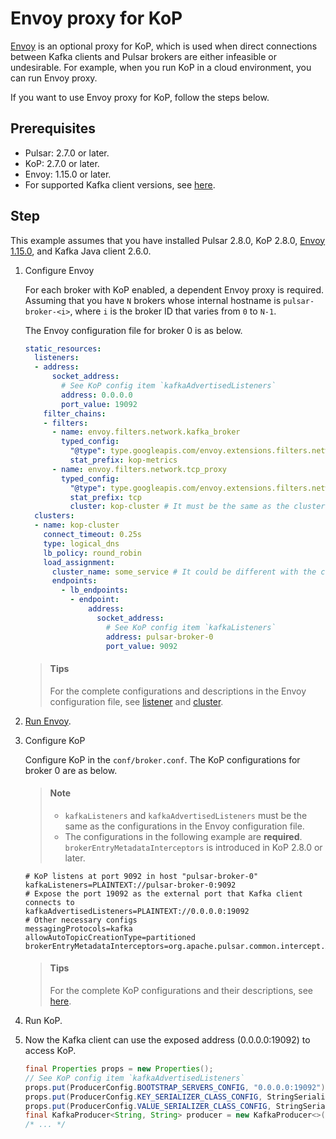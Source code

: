# Envoy proxy for KoP

[Envoy](https://www.envoyproxy.io/) is an optional proxy for KoP, which is used when direct connections between Kafka clients and Pulsar brokers are either infeasible or undesirable. For example, when you run KoP in a cloud environment, you can run Envoy proxy.

If you want to use Envoy proxy for KoP, follow the steps below.

## Prerequisites

- Pulsar: 2.7.0 or later.
- KoP: 2.7.0 or later.
- Envoy: 1.15.0 or later.
- For supported Kafka client versions, see [here](https://github.com/streamnative/kop/tree/master/integrations).

## Step

This example assumes that you have installed Pulsar 2.8.0, KoP 2.8.0, [Envoy 1.15.0](https://www.envoyproxy.io/docs/envoy/latest/start/install), and Kafka Java client 2.6.0.

1. Configure Envoy

    For each broker with KoP enabled, a dependent Envoy proxy is required. Assuming that you have `N` brokers whose internal hostname is `pulsar-broker-<i>`, where `i` is the broker ID that varies from `0` to `N-1`.
    
    The Envoy configuration file for broker 0 is as below.
    
    ```yaml
    static_resources:
      listeners:
      - address:
          socket_address:
            # See KoP config item `kafkaAdvertisedListeners`
            address: 0.0.0.0
            port_value: 19092
        filter_chains:
        - filters:
          - name: envoy.filters.network.kafka_broker
            typed_config:
              "@type": type.googleapis.com/envoy.extensions.filters.network.kafka_broker.v3.KafkaBroker
              stat_prefix: kop-metrics
          - name: envoy.filters.network.tcp_proxy
            typed_config:
              "@type": type.googleapis.com/envoy.extensions.filters.network.tcp_proxy.v3.TcpProxy
              stat_prefix: tcp
              cluster: kop-cluster # It must be the same as the cluster name below
      clusters:
      - name: kop-cluster
        connect_timeout: 0.25s
        type: logical_dns
        lb_policy: round_robin
        load_assignment:
          cluster_name: some_service # It could be different with the cluster name above
          endpoints:
            - lb_endpoints:
              - endpoint:
                  address:
                    socket_address:
                      # See KoP config item `kafkaListeners`
                      address: pulsar-broker-0
                      port_value: 9092
    ```
    
    > #### Tips
    >
    > For the complete configurations and descriptions in the Envoy configuration file, see [listener](https://www.envoyproxy.io/docs/envoy/latest/api-v3/config/listener/v3/listener.proto#config-listener-v3-listener) and [cluster](https://www.envoyproxy.io/docs/envoy/latest/api-v3/config/cluster/v3/cluster.proto#config-cluster-v3-cluster).

2. [Run Envoy](https://www.envoyproxy.io/docs/envoy/latest/start/quick-start/run-envoy).

3. Configure KoP

    Configure KoP in the `conf/broker.conf`. The KoP configurations for broker 0 are as below.

    > #### Note
    >
    > -  `kafkaListeners` and `kafkaAdvertisedListeners` must be the same as the configurations in the Envoy configuration file.
    > -  The configurations in the following example are **required**. `brokerEntryMetadataInterceptors` is introduced in KoP 2.8.0 or later.

    ```properties
    # KoP listens at port 9092 in host "pulsar-broker-0"
    kafkaListeners=PLAINTEXT://pulsar-broker-0:9092
    # Expose the port 19092 as the external port that Kafka client connects to
    kafkaAdvertisedListeners=PLAINTEXT://0.0.0.0:19092
    # Other necessary configs
    messagingProtocols=kafka
    allowAutoTopicCreationType=partitioned
    brokerEntryMetadataInterceptors=org.apache.pulsar.common.intercept.AppendIndexMetadataInterceptor
    ```

    > #### Tips
    >
    > For the complete KoP configurations and their descriptions, see [here](configuration.md).

4. Run KoP.

5. Now the Kafka client can use the exposed address (0.0.0.0:19092) to access KoP. 

    ```java
    final Properties props = new Properties();
    // See KoP config item `kafkaAdvertisedListeners`
    props.put(ProducerConfig.BOOTSTRAP_SERVERS_CONFIG, "0.0.0.0:19092");
    props.put(ProducerConfig.KEY_SERIALIZER_CLASS_CONFIG, StringSerializer.class);
    props.put(ProducerConfig.VALUE_SERIALIZER_CLASS_CONFIG, StringSerializer.class);
    final KafkaProducer<String, String> producer = new KafkaProducer<>(props);
    /* ... */
    ```

    
